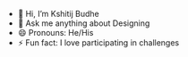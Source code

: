 - 👋 Hi, I’m Kshitij Budhe
- 💬 Ask me anything about Designing
- 😄 Pronouns: He/His
- ⚡ Fun fact: I love participating in challenges

